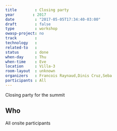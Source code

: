 ```yaml
---
title        : Closing party
year		: 2017
date         : "2017-05-05T17:34:40-03:00"
draft        : false
type         : workshop
owasp-project: no
track        :
technology   :
related-to   :
status       : done
when-day     : Thu
when-time    : Eve
location     : Villa-3
room-layout  : unknown
organizers   : Francois Raynaud,Dinis Cruz,Seba
participants : All
---
```


Closing party for the summit

## Who

All onsite participants
